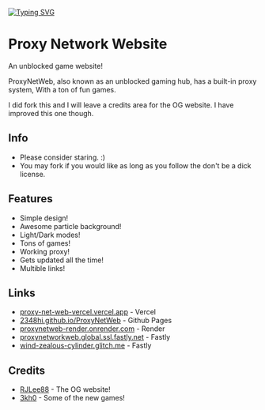[![Typing SVG](https://readme-typing-svg.demolab.com?font=Fira+Code&pause=1000&width=435&lines=The+Next+Generation+Of+Unblocked+games;Redefining+the+word+unblocked;For+School%2FWork)](https://git.io/typing-svg)

# Proxy Network Website
An unblocked game website!


ProxyNetWeb, also known as an unblocked gaming hub, has a built-in proxy system, With a ton of fun games.

I did fork this and I will leave a credits area for the OG website. I have improved this one though.

## Info
- Please consider staring. :)
- You may fork if you would like as long as you follow the don't be a dick license.

## Features
- Simple design!
- Awesome particle background!
- Light/Dark modes!
- Tons of games!
- Working proxy!
- Gets updated all the time!
- Multible links!

## Links
- [proxy-net-web-vercel.vercel.app](https://proxy-net-web-vercel.vercel.app/) - Vercel
- [2348hi.github.io/ProxyNetWeb](https://2348hi.github.io/ProxyNetWeb/) - Github Pages
- [proxynetweb-render.onrender.com](https://proxynetweb-render.onrender.com) - Render
- [proxynetworkweb.global.ssl.fastly.net](https://proxynetworkweb.global.ssl.fastly.net/) - Fastly
- [wind-zealous-cylinder.glitch.me](https://wind-zealous-cylinder.glitch.me) - Fastly

## Credits
- [RJLee88](https://github.com/RJLee88/RJsGamesV2) - The OG website!
- [3kh0](https://gitlab.com/3kh0/3kh0-assets) - Some of the new games!
